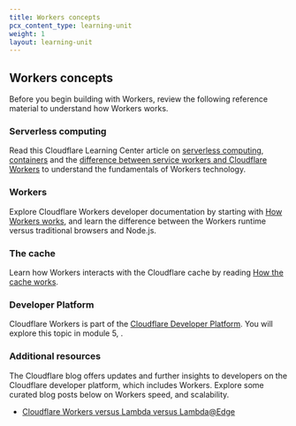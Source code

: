 ```yaml
---
title: Workers concepts
pcx_content_type: learning-unit
weight: 1
layout: learning-unit
---
```


## Workers concepts

Before you begin building with Workers, review the following reference material to understand how Workers works.

### Serverless computing

Read this Cloudflare Learning Center article on [serverless computing]((https://www.cloudflare.com/learning/serverless/what-is-serverless/)), [containers](https://www.cloudflare.com/learning/serverless/serverless-vs-containers/) and the [difference between service workers and Cloudflare Workers](https://www.cloudflare.com/learning/serverless/serverless-javascript/#:~:text=One%20of%20the%20key%20differences,of%20the%20Internet%2C%20effectively%20running) to understand the fundamentals of Workers technology.

### Workers

Explore Cloudflare Workers developer documentation by starting with [How Workers works](/workers/learning/how-workers-works/), and learn the difference between the Workers runtime versus traditional browsers and Node.js.

### The cache

Learn how Workers interacts with the Cloudflare cache by reading [How the cache works](/workers/learning/how-the-cache-works/).

### Developer Platform

Cloudflare Workers is part of the [Cloudflare Developer Platform](https://www.cloudflare.com/developer-platform/products/). You will explore this topic in module 5, .

### Additional resources

The Cloudflare blog offers updates and further insights to developers on the Cloudflare developer platform, which includes Workers. Explore some curated blog posts below on Workers speed, and scalability.

* [Cloudflare Workers versus Lambda versus Lambda@Edge](https://blog.cloudflare.com/serverless-performance-comparison-workers-lambda/)